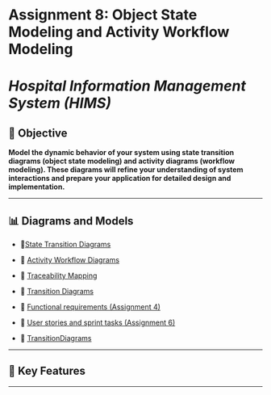 # Assignment 8: Object State Modeling and Activity Workflow Modeling


# _Hospital Information Management System (HIMS)_  

## 📌 Objective
**Model the dynamic behavior of your system using state transition diagrams (object state
 modeling) and activity diagrams (workflow modeling). These diagrams will refine your
 understanding of system interactions and prepare your application for detailed design and
 implementation.**

---

## 📊 Diagrams and Models
- 🔹[State Transition Diagrams](.StateTransitionDiagrams.md)

- 🔹 [Activity Workflow Diagrams](.ActivityWorkflowModeling.md)

- 🔹 [Traceability Mapping](.Traceability.md)

- 🔹 [Transition Diagrams](.TransitionDiagrams.md)

- 🔹 [Functional requirements (Assignment 4)](.System_Requirement_Document.md)

- 🔹 [User stories and sprint tasks (Assignment 6)](.User_Story_Creation.md)

- 🔹 [TransitionDiagrams](.User_Story_Creation.md)
---

## 🚀 Key Features  


---




